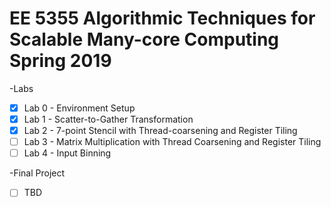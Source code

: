 # EE 5355 Algorithmic Techniques for Scalable Many-core Computing Spring 2019

-Labs 
- [x] Lab 0 - Environment Setup
- [x] Lab 1 - Scatter-to-Gather Transformation
- [x] Lab 2 - 7-point Stencil with Thread-coarsening and Register Tiling
- [ ] Lab 3 - Matrix Multiplication with Thread Coarsening and Register Tiling
- [ ] Lab 4 - Input Binning

-Final Project
- [ ] TBD

